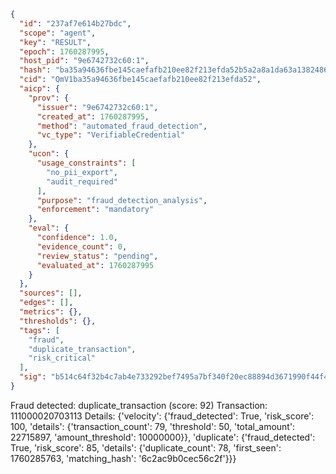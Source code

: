 ```json
{
  "id": "237af7e614b27bdc",
  "scope": "agent",
  "key": "RESULT",
  "epoch": 1760287995,
  "host_pid": "9e6742732c60:1",
  "hash": "ba35a94636fbe145caefafb210ee82f213efda52b5a2a8a1da63a13824865c50",
  "cid": "QmV1ba35a94636fbe145caefafb210ee82f213efda52",
  "aicp": {
    "prov": {
      "issuer": "9e6742732c60:1",
      "created_at": 1760287995,
      "method": "automated_fraud_detection",
      "vc_type": "VerifiableCredential"
    },
    "ucon": {
      "usage_constraints": [
        "no_pii_export",
        "audit_required"
      ],
      "purpose": "fraud_detection_analysis",
      "enforcement": "mandatory"
    },
    "eval": {
      "confidence": 1.0,
      "evidence_count": 0,
      "review_status": "pending",
      "evaluated_at": 1760287995
    }
  },
  "sources": [],
  "edges": [],
  "metrics": {},
  "thresholds": {},
  "tags": [
    "fraud",
    "duplicate_transaction",
    "risk_critical"
  ],
  "sig": "b514c64f32b4c7ab4e733292bef7495a7bf340f20ec88894d3671990f44f4b77"
}
```

Fraud detected: duplicate_transaction (score: 92)
Transaction: 111000020703113
Details: {'velocity': {'fraud_detected': True, 'risk_score': 100, 'details': {'transaction_count': 79, 'threshold': 50, 'total_amount': 22715897, 'amount_threshold': 10000000}}, 'duplicate': {'fraud_detected': True, 'risk_score': 85, 'details': {'duplicate_count': 78, 'first_seen': 1760285763, 'matching_hash': '6c2ac9b0cec56c2f'}}}